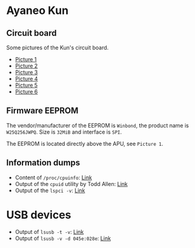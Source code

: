 # Ayaneo Kun

## Circuit board

Some pictures of the Kun's circuit board.

* [Picture 1](https://www.math.uni-bielefeld.de/~tjakobi/ayaneo_kun/ayaneo_kun_circuit_board_0.jpeg)
* [Picture 2](https://www.math.uni-bielefeld.de/~tjakobi/ayaneo_kun/ayaneo_kun_circuit_board_1.jpeg)
* [Picture 3](https://www.math.uni-bielefeld.de/~tjakobi/ayaneo_kun/ayaneo_kun_circuit_board_2.jpeg)
* [Picture 4](https://www.math.uni-bielefeld.de/~tjakobi/ayaneo_kun/ayaneo_kun_circuit_board_3.jpeg)
* [Picture 5](https://www.math.uni-bielefeld.de/~tjakobi/ayaneo_kun/ayaneo_kun_circuit_board_4.jpeg)
* [Picture 6](https://www.math.uni-bielefeld.de/~tjakobi/ayaneo_kun/ayaneo_kun_circuit_board_5.jpeg)

## Firmware EEPROM

The vendor/manufacturer of the EEPROM is `Winbond`, the product name is `W25Q256JWPQ`. Size is `32MiB` and interface is `SPI`.

The EEPROM is located directly above the APU, see `Picture 1`.

## Information dumps

* Content of `/proc/cpuinfo`: [Link](dumps/cpuinfo.txt)
* Output of the `cpuid` utility by Todd Allen: [Link](dumps/cpuid.txt)
* Output of the `lspci -v`: [Link](dumps/lspci.txt)

# USB devices

* Output of `lsusb -t -v`: [Link](usb/tree.txt)
* Output of `lsusb -v -d 045e:028e`: [Link](usb/045e_028e.txt)
